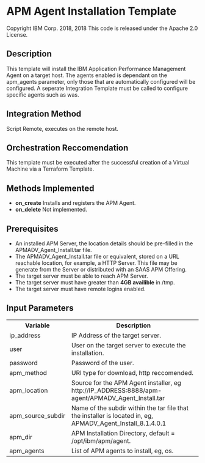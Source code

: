 # APM Agent Installation Template
Copyright IBM Corp. 2018, 2018
This code is released under the Apache 2.0 License.

## Description

This template will install the IBM Application Performance Management Agent on a target host. The agents enabled is dependant on the apm_agents parameter, only those that are automatically configured will be configured. A seperate Integration Template must be called to configure specific agents such as was.

## Integration Method

Script Remote, executes on the remote host.

## Orchestration Reccomendation

This template must be executed after the successful creation of a Virtual Machine via a Terraform Template.

## Methods Implemented

- **on_create** Installs and registers the APM Agent.
- **on_delete** Not implemented.

## Prerequisites

- An installed APM Server, the location details should be pre-filled in the APMADV_Agent_Install.tar file.
- The APMADV_Agent_Install.tar file or equivalent, stored on a URL reachable location, for example, a HTTP Server. This file may be generate from the Server or distributed with an SAAS APM Offering.
- The target server must be able to reach APM Server.
- The target server must have greater than **4GB availible** in /tmp.
- The target server must have remote logins enabled.

## Input Parameters

<table>
  <tr>
    <th>Variable</th>
    <th>Description</th>
  </tr>
  <tr>
    <td>ip_address</td>
    <td>IP Address of the target server.</td>
  </tr>
  <tr>
    <td>user</td>
    <td>User on the target server to execute the installation.</td>
  </tr>
  <tr>
    <td>password</td>
    <td>Password of the user.</td>
  </tr>
  <tr>
    <td>apm_method</td>
    <td>URI type for download, http reccomended.</td>
  </tr>
  <tr>
    <td>apm_location</td>
    <td>Source for the APM Agent installer, eg http://IP_ADDRESS:8888/apm-agent/APMADV_Agent_Install.tar</td>
  </tr>
  <tr>
    <td>apm_source_subdir</td>
    <td>Name of the subdir within the tar file that the installer is located in, eg, APMADV_Agent_Install_8.1.4.0.1</td>
  </tr>
  <tr>
    <td>apm_dir</td>
    <td>APM Installation Directory, default = /opt/ibm/apm/agent.</td>
  </tr>
  <tr>
    <td>apm_agents</td>
    <td>List of APM agents to install, eg, os.</td>
  </tr>
</table>
